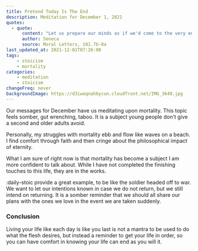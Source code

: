 ```yaml
---
title: Pretend Today Is The End
description: Meditation for December 1, 2021
quotes: 
  - quote:
      content: "Let us prepare our minds as if we'd come to the very end of life. Let us postpone nothing. Let us balance life's books each day. The one who puts the finishing touches on their life each day is never short of time."
      author: Seneca
      source: Moral Letters, 101.7b-8a
last_updated_at: 2021-12-01T07:26:00
tags:
    - stoicism
    - mortality
categories:
    - meditation
    - stoicism
changeFreq: never
backgroundImage: https://d3iwoqnah6ycun.cloudfront.net/IMG_3649.jpg
---
```


Our messages for December have us meditating upon mortality. This topic feels somber, gut wrenching, taboo. It is a 
subject young people don't give a second and older adults avoid. 

Personally, my struggles with mortality ebb and flow like waves on a beach. I find comfort through faith and then cringe 
about the philosophical impact of eternity.

What I am sure of right now is that mortality has become a subject I am more confident to talk about. While I have not 
completed the finishing touches to this life, they are in the works. 

:daily-stoic provide a great example, to be like the soldier headed off to war. We want to let our intentions known 
in case we do not return, but we still intend on returning. It is a somber reminder that we should all share our plans 
with the ones we love in the event we are taken suddenly.
 
### Conclusion

Living your life like each day is like you last is not a mantra to be used to do what the flesh desires, but instead a 
reminder to get your life in order, so you can have comfort in knowing your life can end as you will it.
